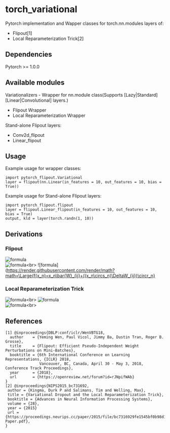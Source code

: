 # torch_variational
Pytorch implementation and Wapper classes for torch.nn.modules layers of:<br>
- Flipout[1]<br>
- Local Reparameterization Trick[2]<br>

## Dependencies
Pytorch >= 1.0.0

## Available modules
Variationalizers - Wrapper for nn.module class(Supports [Lazy|Standard][Linear|Convolutional] layers.)
- Flipout Wrapper<br>
- Local Reparameterization Wrapper<br>

Stand-alone Flipout layers:
- Conv2d_flipout<br>
- Linear_flipout<br>

## Usage

Example usage for wrapper classes:
```
import pytorch_flipout.Variational
layer = flipout(nn.Linear(in_features = 10, out_features = 10, bias = True))
```

Example usage for Stand-alone Flipout layers:
```
import pytorch_flipout.flipout
layer = flipout.Linear_flipout(in_features = 10, out_features = 10, bias = True)
output, kld = layer(torch.randn(1, 10))
```

## Derivations
### Flipout
![formula](https://render.githubusercontent.com/render/math?math=\Large{W_{ij}=\bar{W}_{ij}+\DeltaW_{ij}})<br>
![formula](https://render.githubusercontent.com/render/math?math=\Large{q(\DeltaW_{ij})=N(\DeltaW_{ij}\mid0,\bar{W}_{ij}^2\sigma_{ij}^2)})<br>
![formula](https://render.githubusercontent.com/render/math?math=\Large{f(x_n)=x_n\bar{W}_{ij}+((x_n\circs_n)\DeltaW_{ij})\circr_n}<br>
### Local Reparameterization Trick
![formula](https://render.githubusercontent.com/render/math?math=\Large{q(W_{ij})=N(W_{ij}\mid\mu_{ij},\mu_{ij}^2\sigma_{ij}^2)})<br>
![formula](https://render.githubusercontent.com/render/math?math=\Large{a_{nj}=\sum_{i}x_{ni}w_{ij}})<br>
![formula](https://render.githubusercontent.com/render/math?math=\Large{q(a_{nj})=N(a_{nj}\mid\sum_{i}x_{ni}W_{ij},\sum_{i}x_{ni}^2W_{ij}^2)})<br>

## References
```
[1] @inproceedings{DBLP:conf/iclr/WenVBTG18,
  author    = {Yeming Wen, Paul Vicol, Jimmy Ba, Dustin Tran, Roger B. Grosse},
  title     = {Flipout: Efficient Pseudo-Independent Weight Perturbations on Mini-Batches},
  booktitle = {6th International Conference on Learning Representations, {ICLR} 2018,
               Vancouver, BC, Canada, April 30 - May 3, 2018, Conference Track Proceedings},
  year      = {2018},
  url       = {https://openreview.net/forum?id=rJNpifWAb}
}
[2] @inproceedings{NIPS2015_bc731692,
 author = {Kingma, Durk P and Salimans, Tim and Welling, Max},
 title = {Variational Dropout and the Local Reparameterization Trick},
 booktitle = {Advances in Neural Information Processing Systems},
 volume = {28},
 year = {2015}
 url = {https://proceedings.neurips.cc/paper/2015/file/bc7316929fe1545bf0b98d114ee3ecb8-Paper.pdf},
}
```
